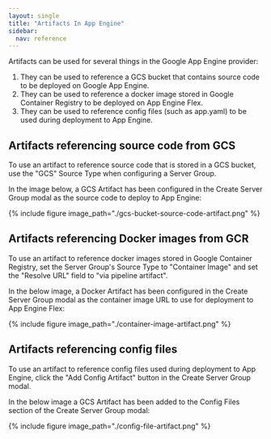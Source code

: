 ```yaml
---
layout: single
title: "Artifacts In App Engine"
sidebar:
  nav: reference
---
```




Artifacts can be used for several things in the Google App Engine provider:

1. They can be used to reference a GCS bucket that contains source code to be deployed on Google App Engine.
2. They can be used to reference a docker image stored in Google Container Registry to be deployed on App Engine Flex.
3. They can be used to reference config files (such as app.yaml) to be used during deployment to App Engine.

## Artifacts referencing source code from GCS

To use an artifact to reference source code that is stored in a GCS bucket, use the "GCS" Source Type
when configuring a Server Group.

In the image below, a GCS Artifact has been configured in the Create Server Group modal as the
source code to deploy to App Engine:

{%
  include
  figure
  image_path="./gcs-bucket-source-code-artifact.png"
%}

## Artifacts referencing Docker images from GCR

To use an artifact to reference docker images stored in Google Container Registry, set the Server
Group's Source Type to "Container Image" and set the "Resolve URL" field to "via pipeline artifact".

In the below image, a Docker Artifact has been configured in the Create Server Group modal as the
container image URL to use for deployment to App Engine Flex:

{%
  include
  figure
  image_path="./container-image-artifact.png"
%}

## Artifacts referencing config files

To use an artifact to reference config files used during deployment to App Engine, click the
"Add Config Artifact" button in the Create Server Group modal.

In the below image a GCS Artifact has been added to the Config Files section of the Create Server Group modal:

{%
  include
  figure
  image_path="./config-file-artifact.png"
%}
